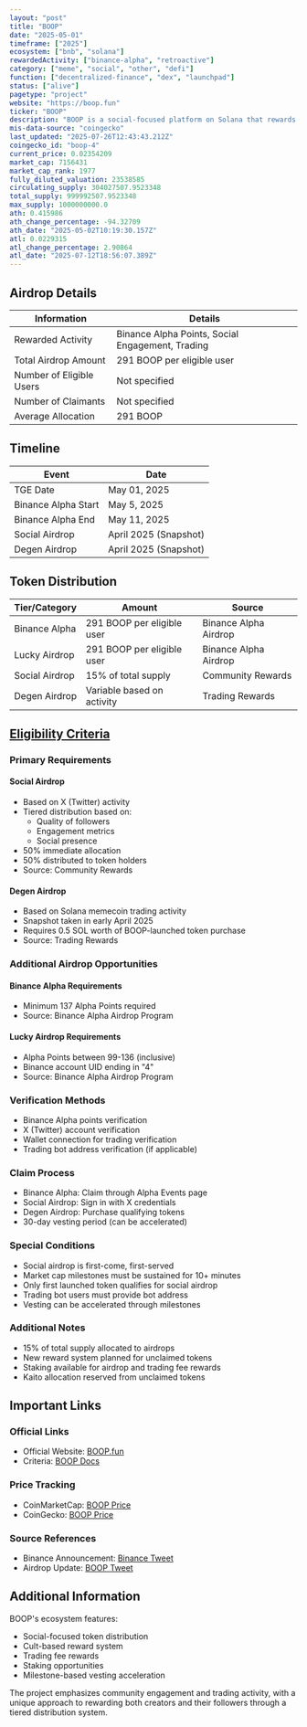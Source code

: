 ```yaml
---
layout: "post"
title: "BOOP"
date: "2025-05-01"
timeframe: ["2025"]
ecosystem: ["bnb", "solana"]
rewardedActivity: ["binance-alpha", "retroactive"]
category: ["meme", "social", "other", "defi"]
function: ["decentralized-finance", "dex", "launchpad"]
status: ["alive"]
pagetype: "project"
website: "https://boop.fun"
ticker: "BOOP"
description: "BOOP is a social-focused platform on Solana that rewards community engagement and trading activity through airdrops and token incentives, with a unique cult-based reward system for token holders and creators."
mis-data-source: "coingecko"
last_updated: "2025-07-26T12:43:43.212Z"
coingecko_id: "boop-4"
current_price: 0.02354209
market_cap: 7156431
market_cap_rank: 1977
fully_diluted_valuation: 23538585
circulating_supply: 304027507.9523348
total_supply: 999992507.9523348
max_supply: 1000000000.0
ath: 0.415986
ath_change_percentage: -94.32709
ath_date: "2025-05-02T10:19:30.157Z"
atl: 0.0229315
atl_change_percentage: 2.90864
atl_date: "2025-07-12T18:56:07.389Z"
---
```


## Airdrop Details

| Information              | Details                                          |
| ------------------------ | ------------------------------------------------ |
| Rewarded Activity        | Binance Alpha Points, Social Engagement, Trading |
| Total Airdrop Amount     | 291 BOOP per eligible user                       |
| Number of Eligible Users | Not specified                                    |
| Number of Claimants      | Not specified                                    |
| Average Allocation       | 291 BOOP                                         |

## Timeline

| Event               | Date                  |
| ------------------- | --------------------- |
| TGE Date            | May 01, 2025          |
| Binance Alpha Start | May 5, 2025           |
| Binance Alpha End   | May 11, 2025          |
| Social Airdrop      | April 2025 (Snapshot) |
| Degen Airdrop       | April 2025 (Snapshot) |

## Token Distribution

| Tier/Category  | Amount                     | Source                |
| -------------- | -------------------------- | --------------------- |
| Binance Alpha  | 291 BOOP per eligible user | Binance Alpha Airdrop |
| Lucky Airdrop  | 291 BOOP per eligible user | Binance Alpha Airdrop |
| Social Airdrop | 15% of total supply        | Community Rewards     |
| Degen Airdrop  | Variable based on activity | Trading Rewards       |

## [Eligibility Criteria](https://x.com/binance/status/1919293546730754210)

### Primary Requirements

#### Social Airdrop

- Based on X (Twitter) activity
- Tiered distribution based on:
  - Quality of followers
  - Engagement metrics
  - Social presence
- 50% immediate allocation
- 50% distributed to token holders
- Source: Community Rewards

#### Degen Airdrop

- Based on Solana memecoin trading activity
- Snapshot taken in early April 2025
- Requires 0.5 SOL worth of BOOP-launched token purchase
- Source: Trading Rewards

### Additional Airdrop Opportunities

#### Binance Alpha Requirements

- Minimum 137 Alpha Points required
- Source: Binance Alpha Airdrop Program

#### Lucky Airdrop Requirements

- Alpha Points between 99-136 (inclusive)
- Binance account UID ending in "4"
- Source: Binance Alpha Airdrop Program

### Verification Methods

- Binance Alpha points verification
- X (Twitter) account verification
- Wallet connection for trading verification
- Trading bot address verification (if applicable)

### Claim Process

- Binance Alpha: Claim through Alpha Events page
- Social Airdrop: Sign in with X credentials
- Degen Airdrop: Purchase qualifying tokens
- 30-day vesting period (can be accelerated)

### Special Conditions

- Social airdrop is first-come, first-served
- Market cap milestones must be sustained for 10+ minutes
- Only first launched token qualifies for social airdrop
- Trading bot users must provide bot address
- Vesting can be accelerated through milestones

### Additional Notes

- 15% of total supply allocated to airdrops
- New reward system planned for unclaimed tokens
- Staking available for airdrop and trading fee rewards
- Kaito allocation reserved from unclaimed tokens

## Important Links

### Official Links

- Official Website: [BOOP.fun](https://boop.fun)
- Criteria: [BOOP Docs](https://docs.boop.fun/airdrops)

### Price Tracking

- CoinMarketCap: [BOOP Price](https://coinmarketcap.com/currencies/boop-fun/)
- CoinGecko: [BOOP Price](https://www.coingecko.com/en/coins/boop-4)

### Source References

- Binance Announcement: [Binance Tweet](https://x.com/binance/status/1919293546730754210)
- Airdrop Update: [BOOP Tweet](https://x.com/boopdotfun/status/1921578683611095282)

## Additional Information

BOOP's ecosystem features:

- Social-focused token distribution
- Cult-based reward system
- Trading fee rewards
- Staking opportunities
- Milestone-based vesting acceleration

The project emphasizes community engagement and trading activity, with a unique approach to rewarding both creators and their followers through a tiered distribution system.
